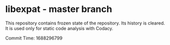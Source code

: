 # libexpat - master branch

This repository contains frozen state of the repository.
Its history is cleared. It is used only for static code
analysis with Codacy.

Commit Time: 1688296799